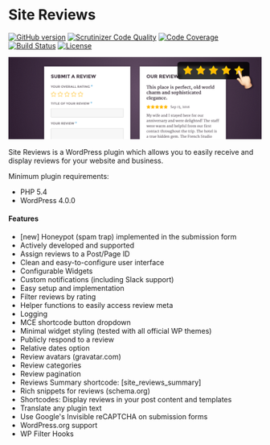 # Site Reviews

[![GitHub version](https://badge.fury.io/gh/geminilabs%2Fsite-reviews.svg)](https://badge.fury.io/gh/geminilabs%2Fsite-reviews) [![Scrutinizer Code Quality](https://scrutinizer-ci.com/g/geminilabs/site-reviews/badges/quality-score.png?b=master)](https://scrutinizer-ci.com/g/geminilabs/site-reviews/?branch=master) [![Code Coverage](https://scrutinizer-ci.com/g/geminilabs/site-reviews/badges/coverage.png?b=master)](https://scrutinizer-ci.com/g/geminilabs/site-reviews/?branch=master) [![Build Status](https://travis-ci.org/geminilabs/site-reviews.svg?branch=master)](https://travis-ci.org/geminilabs/site-reviews) [![License](https://img.shields.io/badge/license-GPLv3-brightgreen.svg)](https://github.com/geminilabs/site-reviews/blob/master/LICENSE)

![Site Reviews banner](src/assets/banner-1544x500.png)

Site Reviews is a WordPress plugin which allows you to easily receive and display reviews for your website and business.

Minimum plugin requirements:

* PHP 5.4
* WordPress 4.0.0

#### Features

- [new] Honeypot (spam trap) implemented in the submission form
- Actively developed and supported
- Assign reviews to a Post/Page ID
- Clean and easy-to-configure user interface
- Configurable Widgets
- Custom notifications (including Slack support)
- Easy setup and implementation
- Filter reviews by rating
- Helper functions to easily access review meta
- Logging
- MCE shortcode button dropdown
- Minimal widget styling (tested with all official WP themes)
- Publicly respond to a review
- Relative dates option
- Review avatars (gravatar.com)
- Review categories
- Review pagination
- Reviews Summary shortcode: [site_reviews_summary]
- Rich snippets for reviews (schema.org)
- Shortcodes: Display reviews in your post content and templates
- Translate any plugin text
- Use Google's Invisible reCAPTCHA on submission forms
- WordPress.org support
- WP Filter Hooks
